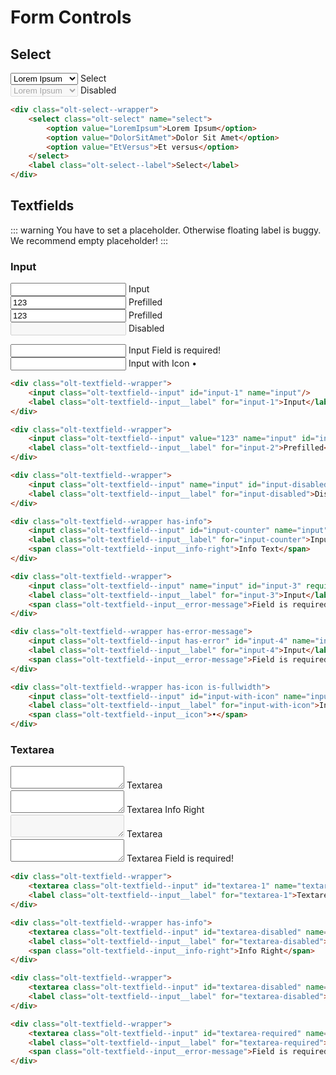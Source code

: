 # Form Controls

## Select
<div class="olt-select--wrapper olt-spacing--s-top">
    <select class="olt-select" name="select">
        <option value="LoremIpsum">Lorem Ipsum</option>
        <option value="DolorSitAmet">Dolor Sit Amet</option>
        <option value="EtVersus">Et versus</option>
    </select>
    <label class="olt-select--label">Select</label>
</div>

<div class="olt-select--wrapper olt-spacing--s-left">
    <select class="olt-select" name="select" disabled>
        <option value="LoremIpsum">Lorem Ipsum</option>
        <option value="DolorSitAmet">Dolor Sit Amet</option>
        <option value="EtVersus">Et versus</option>
    </select>
    <label class="olt-select--label">Disabled</label>
</div>

````html
<div class="olt-select--wrapper">
    <select class="olt-select" name="select">
        <option value="LoremIpsum">Lorem Ipsum</option>
        <option value="DolorSitAmet">Dolor Sit Amet</option>
        <option value="EtVersus">Et versus</option>
    </select>
    <label class="olt-select--label">Select</label>
</div>    
````

## Textfields

::: warning
You have to set a placeholder. Otherwise floating label is buggy.<br>
We recommend empty placeholder!
:::

### Input
<div class="olt-textfield--wrapper is-fullwidth">
    <input class="olt-textfield--input" id="input-1" name="input"/>
    <label class="olt-textfield--input__label" for="input-1">Input</label>
</div>

<div class="olt-textfield--wrapper is-fullwidth">
    <input class="olt-textfield--input" value="123" name="input" id="input-2"/>
    <label class="olt-textfield--input__label" for="input-2">Prefilled</label>
</div>

<div class="olt-textfield--wrapper is-fullwidth">
    <input class="olt-textfield--input" value="123" name="input" id="input-2"/>
    <label class="olt-textfield--input__label" for="input-2">Prefilled</label>
</div>

<div class="olt-textfield--wrapper is-fullwidth">
    <input class="olt-textfield--input" name="input" id="input-disabled" disabled/>
    <label class="olt-textfield--input__label" for="input-disabled">Disabled</label>
</div>

<input-counter></input-counter>

<div class="olt-textfield--wrapper">
    <input class="olt-textfield--input" name="input" id="input-3" required/>
    <label class="olt-textfield--input__label" for="input-3">Input</label>
    <span class="olt-textfield--input__error-message">Field is required!</span>
</div>

<div class="olt-textfield--wrapper has-icon is-fullwidth">
    <input class="olt-textfield--input" id="input-with-icon" name="input"/>
    <label class="olt-textfield--input__label" for="input-with-icon">Input with Icon</label>
    <span class="olt-textfield--input__icon">•</span>
</div>

````html
<div class="olt-textfield--wrapper">
    <input class="olt-textfield--input" id="input-1" name="input"/>
    <label class="olt-textfield--input__label" for="input-1">Input</label>
</div>

<div class="olt-textfield--wrapper">
    <input class="olt-textfield--input" value="123" name="input" id="input-2"/>
    <label class="olt-textfield--input__label" for="input-2">Prefilled</label>
</div>

<div class="olt-textfield--wrapper">
    <input class="olt-textfield--input" name="input" id="input-disabled" disabled/>
    <label class="olt-textfield--input__label" for="input-disabled">Disabled</label>
</div>

<div class="olt-textfield--wrapper has-info">
    <input class="olt-textfield--input" id="input-counter" name="input"/>
    <label class="olt-textfield--input__label" for="input-counter">Input with Counter</label>
    <span class="olt-textfield--input__info-right">Info Text</span>
</div>

<div class="olt-textfield--wrapper">
    <input class="olt-textfield--input" name="input" id="input-3" required/>
    <label class="olt-textfield--input__label" for="input-3">Input</label>
    <span class="olt-textfield--input__error-message">Field is required!</span>
</div>

<div class="olt-textfield--wrapper has-error-message">
    <input class="olt-textfield--input has-error" id="input-4" name="input" required/>
    <label class="olt-textfield--input__label" for="input-4">Input</label>
    <span class="olt-textfield--input__error-message">Field is required!</span>
</div>

<div class="olt-textfield--wrapper has-icon is-fullwidth">
    <input class="olt-textfield--input" id="input-with-icon" name="input"/>
    <label class="olt-textfield--input__label" for="input-with-icon">Input with Icon</label>
    <span class="olt-textfield--input__icon">•</span>
</div>
````

### Textarea

<div class="olt-textfield--wrapper">
    <textarea class="olt-textfield--input" id="textarea-1" name="textarea"></textarea>
    <label class="olt-textfield--input__label" for="textarea-1">Textarea</label>
</div>
<div class="olt-textfield--wrapper has-info is-fullwidth">
    <textarea class="olt-textfield--input" id="textarea-disabled" name="textarea"></textarea>
    <label class="olt-textfield--input__label" for="textarea-disabled">Textarea</label>
    <span class="olt-textfield--input__info-right">Info Right</span>
</div>
<div class="olt-textfield--wrapper is-fullwidth">
    <textarea class="olt-textfield--input" id="textarea-disabled" name="textarea" disabled></textarea>
    <label class="olt-textfield--input__label" for="textarea-disabled">Textarea</label>
</div>
<div class="olt-textfield--wrapper is-fullwidth">
    <textarea class="olt-textfield--input" id="textarea-required" name="textarea" required></textarea>
    <label class="olt-textfield--input__label" for="textarea-required">Textarea</label>
    <span class="olt-textfield--input__error-message">Field is required!</span>
</div>

````html
<div class="olt-textfield--wrapper">
    <textarea class="olt-textfield--input" id="textarea-1" name="textarea"></textarea>
    <label class="olt-textfield--input__label" for="textarea-1">Textarea</label>
</div>

<div class="olt-textfield--wrapper has-info">
    <textarea class="olt-textfield--input" id="textarea-disabled" name="textarea" required></textarea>
    <label class="olt-textfield--input__label" for="textarea-disabled">Textarea</label>
    <span class="olt-textfield--input__info-right">Info Right</span>
</div>

<div class="olt-textfield--wrapper">
    <textarea class="olt-textfield--input" id="textarea-disabled" name="textarea" disabled></textarea>
    <label class="olt-textfield--input__label" for="textarea-disabled">Textarea</label>
</div>

<div class="olt-textfield--wrapper">
    <textarea class="olt-textfield--input" id="textarea-required" name="textarea" required></textarea>
    <label class="olt-textfield--input__label" for="textarea-required">Textarea</label>
    <span class="olt-textfield--input__error-message">Field is required!</span>
</div>
````